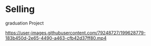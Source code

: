 # Selling
graduation Project  


https://user-images.githubusercontent.com/79248727/199628779-183b450d-2e65-4490-a463-cfb42d37ff80.mp4

